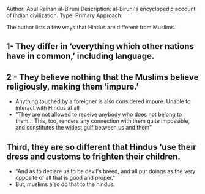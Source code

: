 Author: Abul Raihan al-Biruni
Description: al-Biruni's encyclopedic account of Indian civilization.
Type: Primary
Approach: 

The author lists a few ways that Hindus are different from Muslims. 

## 1- They differ in ‘everything which other nations have in common,’ including language. 

## 2 - They believe nothing that the Muslims believe religiously, making them ‘impure.’
- Anything touched by a foreigner is also considered impure. Unable to interact with Hindus at all
- "They are not allowed to receive anybody who does not belong to them... This, too, renders any connection with them quite impossible, and constitutes the widest gulf between us and them"

## Third, they are so different that Hindus ‘use their dress and customs to frighten their children.
- "And as to declare us to be devil's breed, and all pur doings as the very opposite of all that is good and proper."
- But, muslims also do that to the hindus. 